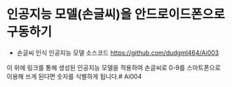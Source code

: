 # 인공지능 모델(손글씨)을 안드로이드폰으로 구동하기

- 손글씨 인식 인공지능 모델 소스코드
    https://github.com/dudgml464/Ai003

이 위에 링크를 통해 생성된 인공지능 모델을 적용하여 손글씨로 0-9를 스마트폰으로 이용해 쓰게 된다면 숫자를 식별하게 됩니다.# Ai004
